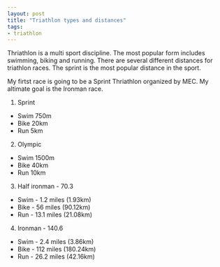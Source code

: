 ```yaml
---
layout: post
title: "Triathlon types and distances"
tags:
- triathlon
---
```


Thriathlon is a multi sport discipline. The most popular form includes swimming, biking and running. 
There are several different distances for triathlon races. The sprint is the most popular distance in the sport.

My firtst race is going to be a Sprint Thriathlon organized by MEC. My altimate goal is the Ironman race.

 1. Sprint
  - Swim 750m
  - Bike 20km
  - Run 5km

 2. Olympic
  - Swim 1500m
  - Bike 40km
  - Run 10km


3. Half ironman - 70.3

  * Swim - 1.2 miles (1.93km)
  * Bike - 56 miles (90.12km)
  * Run - 13.1 miles (21.08km)


4. Ironman - 140.6

  * Swim - 2.4 miles (3.86km)
  * Bike - 112 miles (180.24km)
  * Run - 26.2 miles (42.16km)

